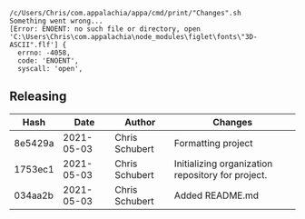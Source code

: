 ```
/c/Users/Chris/com.appalachia/appa/cmd/print/"Changes".sh
Something went wrong...
[Error: ENOENT: no such file or directory, open 'C:\Users\Chris\com.appalachia\node_modules\figlet\fonts\"3D-ASCII".flf'] {
  errno: -4058,
  code: 'ENOENT',
  syscall: 'open',
```
## Releasing
| Hash | Date | Author | Changes |
|------|------|--------|---------|
| 8e5429a | 2021-05-03 | Chris Schubert | Formatting project |
| 1753ec1 | 2021-05-03 | Chris Schubert | Initializing organization repository for project. |
| 034aa2b | 2021-05-03 | Chris Schubert | Added README.md |
